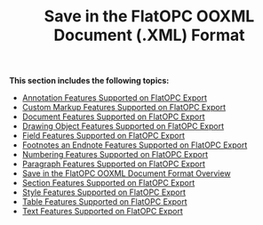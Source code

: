 ﻿---
title: Save in the FlatOPC OOXML Document (.XML) Format
second_title: Aspose.Words for Java
articleTitle: Save in the FlatOPC OOXML Document (.XML) Format
linktitle: Save in the FlatOPC OOXML Document (.XML) Format
description: "Export to FlatOPC – XML format using various saving features in Java."
type: docs
weight: 40
url: /java/save-in-the-flatopc-ooxml-document-xml-format/
---

**This section includes the following topics:** 

- [Annotation Features Supported on FlatOPC Export](/words/java/annotation-features-supported-on-flatopc-export/)
- [Custom Markup Features Supported on FlatOPC Export](/words/java/custom-markup-features-supported-on-flatopc-export/)
- [Document Features Supported on FlatOPC Export](/words/java/document-features-supported-on-flatopc-export/)
- [Drawing Object Features Supported on FlatOPC Export](/words/java/drawing-object-features-supported-on-flatopc-export/)
- [Field Features Supported on FlatOPC Export](/words/java/field-features-supported-on-flatopc-export/)
- [Footnotes an Endnote Features Supported on FlatOPC Export](/words/java/footnotes-and-endnote-features-supported-on-flatopc-export/)
- [Numbering Features Supported on FlatOPC Export](/words/java/numbering-features-supported-on-flatopc-export/)
- [Paragraph Features Supported on FlatOPC Export](/words/java/paragraph-features-supported-on-flatopc-export/)
- [Save in the FlatOPC OOXML Document Format Overview](/words/java/save-in-the-flatopc-ooxml-document-format-overview/)
- [Section Features Supported on FlatOPC Export](/words/java/section-features-supported-on-flatopc-export/)
- [Style Features Supported on FlatOPC Export](/words/java/style-features-supported-on-flatopc-export/)
- [Table Features Supported on FlatOPC Export](/words/java/table-features-supported-on-flatopc-export/)
- [Text Features Supported on FlatOPC Export](/words/java/text-features-supported-on-flatopc-export/)
